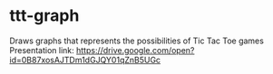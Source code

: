 # ttt-graph
Draws graphs that represents the possibilities of Tic Tac Toe games
Presentation link: https://drive.google.com/open?id=0B87xosAJTDm1dGJQY01qZnB5UGc
